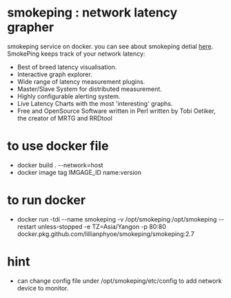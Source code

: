 # smokeping : network latency grapher 
smokeping service on docker. you can see about smokeping detial [here](https://oss.oetiker.ch/smokeping/).   
SmokePing keeps track of your network latency:   
- Best of breed latency visualisation.   
- Interactive graph explorer.   
- Wide range of latency measurement plugins.   
- Master/Slave System for distributed measurement.   
- Highly configurable alerting system.   
- Live Latency Charts with the most 'interesting' graphs.   
- Free and OpenSource Software written in Perl written by Tobi Oetiker, the creator of MRTG and RRDtool   

# to use docker file   
- docker build . --network=host   
- docker image tag IMGAGE_ID name:version

# to run docker   
- docker run -tdi --name smokeping -v /opt/smokeping:/opt/smokeping --restart unless-stopped -e TZ=Asia/Yangon -p 80:80 docker.pkg.github.com/lillianphyoe/smokeping/smokeping:2.7

# hint   
- can change config file under /opt/smokeping/etc/config to add network device to monitor.
